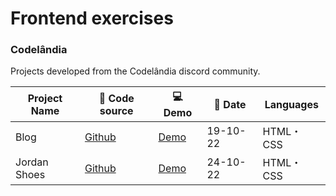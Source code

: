 # Frontend exercises

### Codelândia
Projects developed from the Codelândia discord community. 

| Project Name  | 💾 Code source   | 💻 Demo  | 📅 Date  | Languages
| ------------ | ------------ | ------------ | ------------ | ------------ |
| Blog  | [Github](https://github.com/lgolin/frontend-projects/tree/main/01-blog)   | [Demo](https://lgolin.github.io/frontend-projects/01-blog)  | 19-10-22 | HTML・CSS|
| Jordan Shoes  | [Github](https://github.com/lgolin/frontend-projects/tree/main/02-JordanShoes)   | [Demo](https://lgolin.github.io/frontend-projects/02-JordanShoes)  | 24-10-22 |  HTML・CSS |

